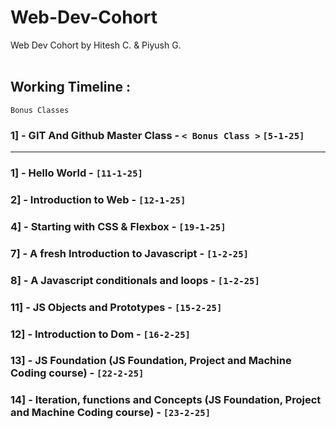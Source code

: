 # Web-Dev-Cohort
Web Dev Cohort by Hitesh C. &amp; Piyush G.
<br>
<br>
## Working Timeline :

`Bonus Classes`
### 1] - GIT And Github Master Class - `< Bonus Class >` `[5-1-25]`

-----

### 1] - Hello World - `[11-1-25]`

### 2] - Introduction to Web - `[12-1-25]`



### 4] - Starting with CSS & Flexbox - `[19-1-25]`


### 7] - A fresh Introduction to Javascript - `[1-2-25]`

### 8] - A Javascript conditionals and loops - `[1-2-25]`


### 11] - JS Objects and Prototypes - `[15-2-25]`

### 12] - Introduction to Dom - `[16-2-25]`


### 13] - JS Foundation (JS Foundation, Project and Machine Coding course) - `[22-2-25]` 


### 14] - Iteration, functions and Concepts (JS Foundation, Project and Machine Coding course) - `[23-2-25]` 

